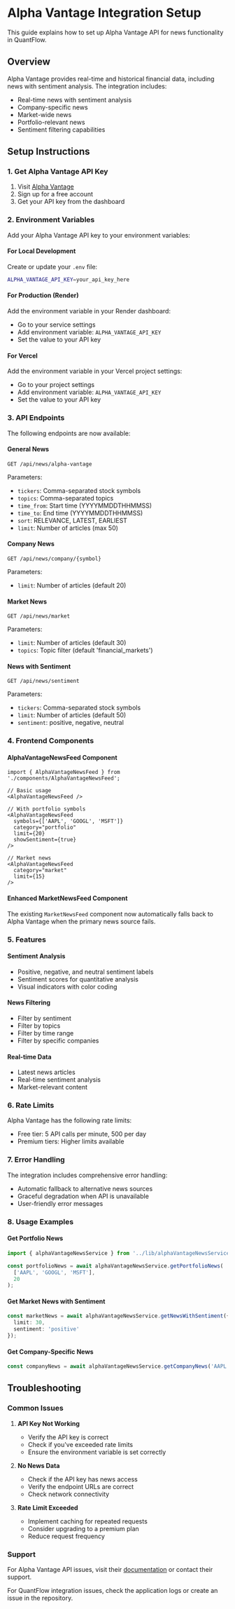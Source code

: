 # Alpha Vantage Integration Setup

This guide explains how to set up Alpha Vantage API for news functionality in QuantFlow.

## Overview

Alpha Vantage provides real-time and historical financial data, including news with sentiment analysis. The integration includes:

- Real-time news with sentiment analysis
- Company-specific news
- Market-wide news
- Portfolio-relevant news
- Sentiment filtering capabilities

## Setup Instructions

### 1. Get Alpha Vantage API Key

1. Visit [Alpha Vantage](https://www.alphavantage.co/)
2. Sign up for a free account
3. Get your API key from the dashboard

### 2. Environment Variables

Add your Alpha Vantage API key to your environment variables:

#### For Local Development
Create or update your `.env` file:
```bash
ALPHA_VANTAGE_API_KEY=your_api_key_here
```

#### For Production (Render)
Add the environment variable in your Render dashboard:
- Go to your service settings
- Add environment variable: `ALPHA_VANTAGE_API_KEY`
- Set the value to your API key

#### For Vercel
Add the environment variable in your Vercel project settings:
- Go to your project settings
- Add environment variable: `ALPHA_VANTAGE_API_KEY`
- Set the value to your API key

### 3. API Endpoints

The following endpoints are now available:

#### General News
```
GET /api/news/alpha-vantage
```
Parameters:
- `tickers`: Comma-separated stock symbols
- `topics`: Comma-separated topics
- `time_from`: Start time (YYYYMMDDTHHMMSS)
- `time_to`: End time (YYYYMMDDTHHMMSS)
- `sort`: RELEVANCE, LATEST, EARLIEST
- `limit`: Number of articles (max 50)

#### Company News
```
GET /api/news/company/{symbol}
```
Parameters:
- `limit`: Number of articles (default 20)

#### Market News
```
GET /api/news/market
```
Parameters:
- `limit`: Number of articles (default 30)
- `topics`: Topic filter (default 'financial_markets')

#### News with Sentiment
```
GET /api/news/sentiment
```
Parameters:
- `tickers`: Comma-separated stock symbols
- `limit`: Number of articles (default 50)
- `sentiment`: positive, negative, neutral

### 4. Frontend Components

#### AlphaVantageNewsFeed Component
```tsx
import { AlphaVantageNewsFeed } from './components/AlphaVantageNewsFeed';

// Basic usage
<AlphaVantageNewsFeed />

// With portfolio symbols
<AlphaVantageNewsFeed 
  symbols={['AAPL', 'GOOGL', 'MSFT']}
  category="portfolio"
  limit={20}
  showSentiment={true}
/>

// Market news
<AlphaVantageNewsFeed 
  category="market"
  limit={15}
/>
```

#### Enhanced MarketNewsFeed Component
The existing `MarketNewsFeed` component now automatically falls back to Alpha Vantage when the primary news source fails.

### 5. Features

#### Sentiment Analysis
- Positive, negative, and neutral sentiment labels
- Sentiment scores for quantitative analysis
- Visual indicators with color coding

#### News Filtering
- Filter by sentiment
- Filter by topics
- Filter by time range
- Filter by specific companies

#### Real-time Data
- Latest news articles
- Real-time sentiment analysis
- Market-relevant content

### 6. Rate Limits

Alpha Vantage has the following rate limits:
- Free tier: 5 API calls per minute, 500 per day
- Premium tiers: Higher limits available

### 7. Error Handling

The integration includes comprehensive error handling:
- Automatic fallback to alternative news sources
- Graceful degradation when API is unavailable
- User-friendly error messages

### 8. Usage Examples

#### Get Portfolio News
```typescript
import { alphaVantageNewsService } from '../lib/alphaVantageNewsService';

const portfolioNews = await alphaVantageNewsService.getPortfolioNews(
  ['AAPL', 'GOOGL', 'MSFT'], 
  20
);
```

#### Get Market News with Sentiment
```typescript
const marketNews = await alphaVantageNewsService.getNewsWithSentiment({
  limit: 30,
  sentiment: 'positive'
});
```

#### Get Company-Specific News
```typescript
const companyNews = await alphaVantageNewsService.getCompanyNews('AAPL', 15);
```

## Troubleshooting

### Common Issues

1. **API Key Not Working**
   - Verify the API key is correct
   - Check if you've exceeded rate limits
   - Ensure the environment variable is set correctly

2. **No News Data**
   - Check if the API key has news access
   - Verify the endpoint URLs are correct
   - Check network connectivity

3. **Rate Limit Exceeded**
   - Implement caching for repeated requests
   - Consider upgrading to a premium plan
   - Reduce request frequency

### Support

For Alpha Vantage API issues, visit their [documentation](https://www.alphavantage.co/documentation/) or contact their support.

For QuantFlow integration issues, check the application logs or create an issue in the repository.
